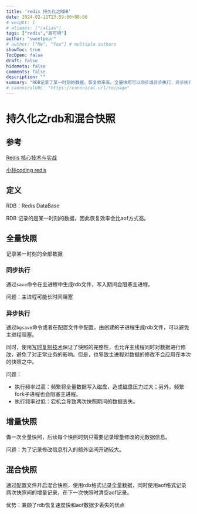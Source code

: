 ```yaml
---
title: 'redis 持久化之RDB'
date: 2024-02-11T23:59:00+08:00
# weight: 1
# aliases: ["/alias"]
tags: ["redis","高可用"]
author: "sweetpear"
# author: ["Me", "You"] # multiple authors
showToc: true
TocOpen: false
draft: false
hidemeta: false
comments: false
description: ""
summary: "RDB记录了某一时刻的数据，恢复效率高。全量快照可以同步或异步执行，异步执行使用写时复制技术，避免了主进程阻塞。增量快照记录了增量修改的元数据信息。混合快照通过同时使用RDB和AOF格式，既提供快速恢复又减少数据丢失。"
# canonicalURL: "https://canonical.url/to/page"
---
```

# 持久化之rdb和混合快照
## 参考
[Redis 核心技术与实战](https://time.geekbang.org/column/intro/100056701)

[小林coding redis](https://www.xiaolincoding.com/redis/storage/rdb.html)

## 定义
RDB：Redis DataBase

RDB 记录的是某一时刻的数据，因此恢复效率会比aof方式高。

## 全量快照
记录某一时刻的全部数据
### 同步执行
通过`save`命令在主进程中生成rdb文件，写入期间会阻塞主进程。

问题：主进程可能长时间阻塞

### 异步执行
通过`bgsave`命令或者在配置文件中配置，由创建的子进程生成rdb文件，可以避免主进程阻塞。

同时，使用[写时复制技术](https://sweetpear0108.github.io/blog/posts/redis/aof/)保证了快照的完整性，也允许主线程同时对数据进行修改，避免了对正常业务的影响。但是，也导致主进程对数据的修改不会应用在本次的快照之中。

问题：
* 执行频率过高：频繁将全量数据写入磁盘，造成磁盘压力过大；另外，频繁fork子进程也会阻塞主进程。
* 执行频率过低：宕机会导致两次快照期间的数据丢失。

## 增量快照
做一次全量快照，后续每个快照时刻只需要记录增量修改的元数据信息。

问题：为了记录修改信息引入的额外空间开销较大。

## 混合快照
通过配置文件开启混合快照，使用rdb格式记录全量数据，同时使用aof格式记录两次快照间的增量记录，在下一次快照时清空aof记录。

优势：兼顾了rdb恢复速度快和aof数据少丢失的优点